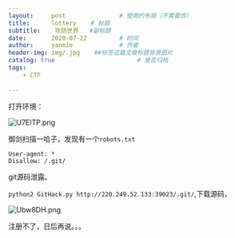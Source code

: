 ```yaml
---
layout:     post               # 使用的布局（不需要改）
title:      lottery    # 标题 
subtitle:    攻防世界   #副标题
date:       2020-07-22         # 时间
author:     yanmie             # 作者
header-img: img/.jpg    ##标签这篇文章标题背景图片
catalog: true                       # 是否归档
tags:                               
    - CTF
  
---
```


打开环境：

![U7EITP.png](https://s1.ax1x.com/2020/07/22/U7EITP.png)

御剑扫描一哈子，发现有一个`robots.txt`

```
User-agent: *
Disallow: /.git/
```

git源码泄露。

`python2 GitHack.py http://220.249.52.133:39023/.git/`,下载源码，

![Ubw8DH.png](https://s1.ax1x.com/2020/07/22/Ubw8DH.png)

注册不了，日后再说。。。